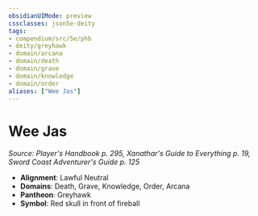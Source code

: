 ```yaml
---
obsidianUIMode: preview
cssclasses: json5e-deity
tags:
- compendium/src/5e/phb
- deity/greyhawk
- domain/arcana
- domain/death
- domain/grave
- domain/knowledge
- domain/order
aliases: ["Wee Jas"]
---
```

# Wee Jas
*Source: Player's Handbook p. 295, Xanathar's Guide to Everything p. 19, Sword Coast Adventurer's Guide p. 125* 

- **Alignment**: Lawful Neutral
- **Domains**: Death, Grave, Knowledge, Order, Arcana
- **Pantheon**: Greyhawk
- **Symbol**: Red skull in front of fireball